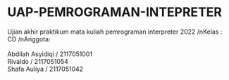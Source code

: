 # UAP-PEMROGRAMAN-INTEPRETER
Ujian akhir praktikum mata kuliah pemrograman interpreter 2022 
/nKelas  : CD 
/nAnggota:  
<br>Abdilah Asyidiqi / 2117051001 
<br>Rivaldo / 2117051054 
<br>Shafa Auliya / 2117051042
